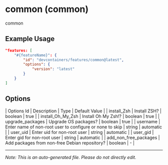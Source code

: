 
# common (common)

common

## Example Usage

```json
"features: [
    "#{featureName}": {
        "id": "devcontainers/features/common@latest",
        "options": {
            "version": "latest"
        }
    }
]
```

## Options

| Options Id | Description | Type | Default Value |
| install_Zsh | Install ZSH? | boolean | true |
| install_Oh_My_Zsh | Install Oh My Zsh!? | boolean | true |
| upgrade_packages | Upgrade OS packages? | boolean | true |
| username | Enter name of non-root user to configure or none to skip | string | automatic |
| user_uid | Enter uid for non-root user | string | automatic |
| user_gid | Enter gid for non-root user | string | automatic |
| add_non_free_packages | Add packages from non-free Debian repository? | boolean | - |

---

_Note: This is an auto-generated file. Please do not directly edit._
